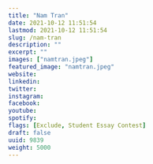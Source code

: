 ```yaml
---
title: "Nam Tran"
date: 2021-10-12 11:51:54
lastmod: 2021-10-12 11:51:54
slug: /nam-tran
description: ""
excerpt: ""
images: ["namtran.jpeg"]
featured_image: "namtran.jpeg"
website: 
linkedin: 
twitter: 
instagram: 
facebook: 
youtube: 
spotify: 
flags: [Exclude, Student Essay Contest]
draft: false
uuid: 9839
weight: 5000
---
```


